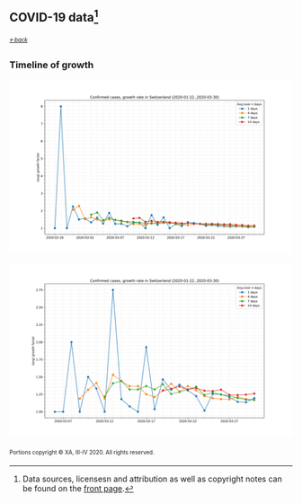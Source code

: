 ## COVID-19 data[^1]
<sub><sup>[*←back*](tl-cases-rates.md)</sup></sub>

### Timeline of growth

![(average) confirmed rates timeline](./assets/images/tl-rates-confirmed-Switzerland.svg)

![(average) deaths rates timeline](./assets/images/tl-rates-deaths-Switzerland.svg)



<sup><sub>Portions copyright © XA, III-IV 2020. All rights reserved.</sub></sup>

[^1]: Data sources, licensesn and attribution as well as copyright notes can be found on the [front page][main].

[main]: ./ "Data sources, licenses and attribution, copyright notes"
